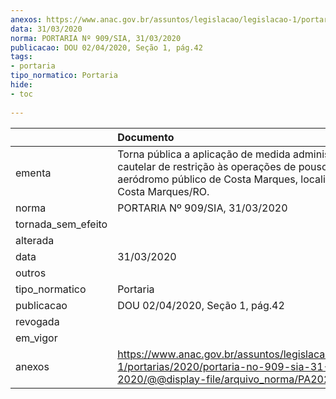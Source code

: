 ```yaml
---
anexos: https://www.anac.gov.br/assuntos/legislacao/legislacao-1/portarias/2020/portaria-no-909-sia-31-03-2020/@@display-file/arquivo_norma/PA2020-0909.pdf
data: 31/03/2020
norma: PORTARIA Nº 909/SIA, 31/03/2020
publicacao: DOU 02/04/2020, Seção 1, pág.42
tags:
- portaria
tipo_normatico: Portaria
hide: 
- toc 
 
---
```


|                    | Documento                                                                                                                                                             |
|:-------------------|:----------------------------------------------------------------------------------------------------------------------------------------------------------------------|
| ementa             | Torna pública a aplicação de medida administrativa cautelar de restrição às operações de pouso no aeródromo público de Costa Marques, localizado em Costa Marques/RO. |
| norma              | PORTARIA Nº 909/SIA, 31/03/2020                                                                                                                                       |
| tornada_sem_efeito |                                                                                                                                                                       |
| alterada           |                                                                                                                                                                       |
| data               | 31/03/2020                                                                                                                                                            |
| outros             |                                                                                                                                                                       |
| tipo_normatico     | Portaria                                                                                                                                                              |
| publicacao         | DOU 02/04/2020, Seção 1, pág.42                                                                                                                                       |
| revogada           |                                                                                                                                                                       |
| em_vigor           |                                                                                                                                                                       |
| anexos             | https://www.anac.gov.br/assuntos/legislacao/legislacao-1/portarias/2020/portaria-no-909-sia-31-03-2020/@@display-file/arquivo_norma/PA2020-0909.pdf                   |
